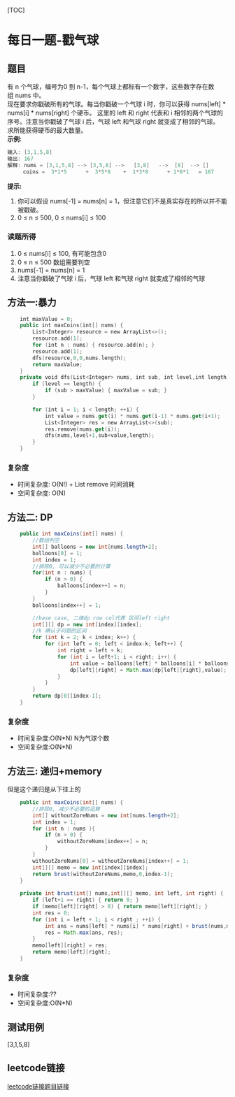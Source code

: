 [TOC]

# 每日一题-戳气球

## 题目
有 n 个气球，编号为0 到 n-1，每个气球上都标有一个数字，这些数字存在数组 nums 中。  
现在要求你戳破所有的气球。每当你戳破一个气球 i 时，你可以获得 nums[left] * nums[i] * nums[right] 个硬币。 这里的 left 和 right 代表和 i 相邻的两个气球的序号。注意当你戳破了气球 i 后，气球 left 和气球 right 就变成了相邻的气球。  
求所能获得硬币的最大数量。  
**示例:**  
```java
输入: [3,1,5,8]
输出: 167 
解释: nums = [3,1,5,8] --> [3,5,8] -->   [3,8]   -->  [8]  --> []
     coins =  3*1*5      +  3*5*8    +  1*3*8      + 1*8*1   = 167
```

**提示:**
1. 你可以假设 nums[-1] = nums[n] = 1，但注意它们不是真实存在的所以并不能被戳破。
2. 0 ≤ n ≤ 500, 0 ≤ nums[i] ≤ 100

### 读题所得
1. 0 ≤ nums[i] ≤ 100, 有可能包含0
2. 0 ≤ n ≤ 500 数组需要判空
3. nums[-1] = nums[n] = 1
4. 注意当你戳破了气球 i 后，气球 left 和气球 right 就变成了相邻的气球

## 方法一:暴力
```swift
    int maxValue = 0;
    public int maxCoins(int[] nums) {
        List<Integer> resource = new ArrayList<>();
        resource.add(1);
        for (int n : nums) { resource.add(n); }
        resource.add(1);
        dfs(resource,0,0,nums.length);
        return maxValue;
    }
    private void dfs(List<Integer> nums, int sub, int level,int length) {
        if (level == length) {
            if (sub > maxValue) { maxValue = sub; }
        }

        for (int i = 1; i < length; ++i) {
            int value = nums.get(i) * nums.get(i-1) * nums.get(i+1);
            List<Integer> res = new ArrayList<>(sub);
            res.remove(nums.get(i));
            dfs(nums,level+1,sub+value,length);
        }
    }
```
### 复杂度
* 时间复杂度: O(N!) + List remove 时间消耗
* 空间复杂度: O(N)

## 方法二: DP
```java
    public int maxCoins(int[] nums) {
        //数组判空
        int[] balloons = new int[nums.length+2];
        balloons[0] = 1;
        int index = 1;
        //排除0, 可以减少不必要的计算
        for(int n : nums) {
            if (n > 0) {
                balloons[index++] = n;
            }
        }
        balloons[index++] = 1;

        //base case, 二维dp row col代表 区间left right
        int[][] dp = new int[index][index];
        //k 确认子问题的区间
        for (int k = 2; k < index; k++) {
            for (int left = 0; left < index-k; left++) {
                int right = left + k;
                for (int i = left+1; i < right; i++) {
                    int value = balloons[left] * balloons[i] * balloons[right] + dp[left][i] + dp[i][right];
                    dp[left][right] = Math.max(dp[left][right],value);
                }
            }
        }
        return dp[0][index-1];
    }
```
### 复杂度
* 时间复杂度:O(N*N) N为气球个数
* 空间复杂度:O(N*N)

## 方法三: 递归+memory
但是这个递归是从下往上的
```java
    public int maxCoins(int[] nums) {
        //排除0, 减少不必要的运算
        int[] withoutZoreNums = new int[nums.length+2];
        int index = 1;
        for (int n : nums ){
            if (n > 0) {
                withoutZoreNums[index++] = n;
            }
        }
        withoutZoreNums[0] = withoutZoreNums[index++] = 1;
        int[][] memo = new int[index][index];
        return brust(withoutZoreNums,memo,0,index-1);
    }
    
    private int brust(int[] nums,int[][] memo, int left, int right) {
        if (left+1 == right) { return 0; }
        if (memo[left][right] > 0) { return memo[left][right]; }
        int res = 0;
        for (int i = left + 1; i < right ; ++i) {
            int ans = nums[left] * nums[i] * nums[right] + brust(nums,memo,left,i) + brust(nums,memo,i,right);
            res = Math.max(ans, res);
        }
        memo[left][right] = res;
        return memo[left][right]; 
    }
```
### 复杂度
* 时间复杂度:?? 
* 空间复杂度:O(N*N)

## 测试用例
[3,1,5,8]  

## leetcode链接
[leetcode链接题目链接](https://leetcode-cn.com/problems/burst-balloons)  